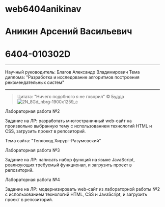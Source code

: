 # web6404anikinav
# Аникин Арсений Васильевич
# 6404-010302D
***
Научный руководитель: Благов Александр Владимирович
Тема диплома: "Разработка и исследование алгоритмов построения рекомендательных систем"
***
> Цитата: "Ничего подобного я не говорил" © Будда
![2N_8Gd_nbrg-1900x1259_c](https://github.com/user-attachments/assets/e1faa892-ac46-4a27-a3cc-1c0bcfc72aa7)


Лабораторная работа №2

Задание на ЛР: разработать многостраничный web-сайт на произвольно выбранную тему с использованием технологий HTML и CSS, загрузить проект в репозиторий.

Тема сайта: "Теплоход Хирург-Разумовский"


Лабораторная работа №3

Задание на ЛР: написать набор функций на языке JavaScript, реализующих требуемый функционал, и загрузить проект в репозиторий.

Лабораторная работа №4

Задание на ЛР: модернизировать web-сайт из лабораторной работы №2 с использованием технологий HTML, CSS и JavaScript, и загрузить проект в репозиторий.